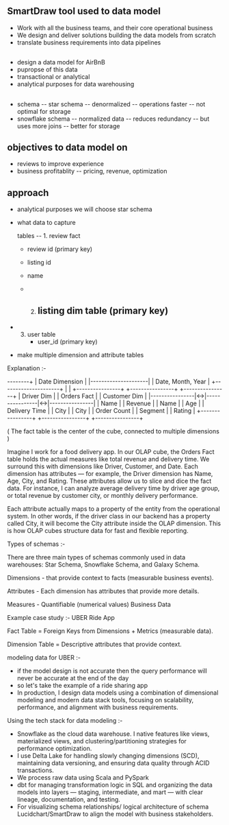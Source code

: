 ## SmartDraw tool used to data model

- Work with all the business teams, and their core operational business
- We design and deliver solutions building the data models from scratch
- translate business requirements into data pipelines
##
- design a data model for AirBnB
- pupropse of this data
- transactional or analytical
- analytical purposes for data warehousing

##
- schema -- star schema -- denormalized -- operations faster -- not optimal for storage
- snowflake schema -- normalized data -- reduces redundancy -- but uses more joins -- better for storage

## objectives to data model on 
- reviews to improve experience
- business profitablity -- pricing, revenue, optimization



## approach
- analytical purposes we will choose star schema
- what data to capture

  tables -- 1. review fact

  - review id (primary key)
  - listing id
  - name
 
  - 2. listing dim table (primary key)
       - 
- 3. user table
     - user_id (primary key)
    
- make multiple dimension and attribute tables



Explanation :- 

--------+
                 |    Date Dimension   |
                 |---------------------|
                 | Date, Month, Year   |
                 +---------------------+
                           |
                           |
+----------------+   +----------------+   +----------------+
| Driver Dim     |   |   Orders Fact   |   | Customer Dim   |
|----------------|<->|----------------|<->|----------------|
| Name           |   | Revenue        |   | Name           |
| Age            |   | Delivery Time  |   | City           |
| City           |   | Order Count    |   | Segment        |
| Rating         |   +----------------+   +----------------+
+----------------+

( The fact table is the center of the cube, connected to multiple dimensions )

Imagine I work for a food delivery app. In our OLAP cube, the Orders Fact table holds the actual measures like total revenue and delivery time. We surround this with dimensions like Driver, Customer, and Date. 
Each dimension has attributes — for example, the Driver dimension has Name, Age, City, and Rating. These attributes allow us to slice and dice the fact data.
For instance, I can analyze average delivery time by driver age group, or total revenue by customer city, or monthly delivery performance.

Each attribute actually maps to a property of the entity from the operational system. In other words, if the driver class in our backend has a property called City, 
it will become the City attribute inside the OLAP dimension. This is how OLAP cubes structure data for fast and flexible reporting.


Types of schemas :-

There are three main types of schemas commonly used in data warehouses: Star Schema, Snowflake Schema, and Galaxy Schema.

Dimensions - that provide context to facts (measurable business events).

Attributes - Each dimension has attributes that provide more details. 

Measures - Quantifiable (numerical values) Business Data 


Example case study :- UBER Ride App 

Fact Table = Foreign Keys from Dimensions + Metrics (measurable data).

Dimension Table = Descriptive attributes that provide context.



modeling data for UBER :- 

- if the model design is not accurate then the query performance will never be accurate at the end of the day
- so let's take the example of a ride sharing app
- In production, I design data models using a combination of dimensional modeling and modern data stack tools, focusing on scalability, performance, and alignment with business requirements.

Using the tech stack for data modeling :- 

- Snowflake as the cloud data warehouse. I native features like views, materialized views, and clustering/partitioning strategies for performance optimization.
-  I use Delta Lake for handling slowly changing dimensions (SCD), maintaining data versioning, and ensuring data quality through ACID transactions.
-  We process raw data using Scala and PySpark
-  dbt for managing transformation logic in SQL and organizing the data models into layers — staging, intermediate, and mart — with clear lineage, documentation, and testing.
-  For visualizing schema relationships/ logical architecture of schema Lucidchart/SmartDraw to align the model with business stakeholders.

































